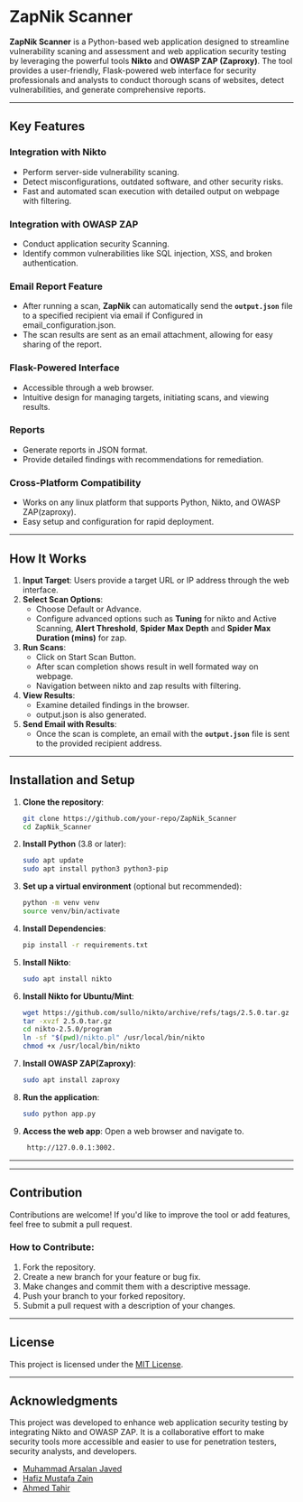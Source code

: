 # ZapNik Scanner

**ZapNik Scanner** is a Python-based web application designed to streamline vulnerability scaning and assessment and web application security testing by leveraging the powerful tools **Nikto** and **OWASP ZAP (Zaproxy)**. The tool provides a user-friendly, Flask-powered web interface for security professionals and analysts to conduct thorough scans of websites, detect vulnerabilities, and generate comprehensive reports.

---

## Key Features

### **Integration with Nikto**

- Perform server-side vulnerability scaning.
- Detect misconfigurations, outdated software, and other security risks.
- Fast and automated scan execution with detailed output on webpage with filtering.

### **Integration with OWASP ZAP**

- Conduct application security Scanning.
- Identify common vulnerabilities like SQL injection, XSS, and broken authentication.

### **Email Report Feature**

- After running a scan, **ZapNik** can automatically send the **`output.json`** file to a specified recipient via email if Configured in email_configuration.json.
- The scan results are sent as an email attachment, allowing for easy sharing of the report.

### **Flask-Powered Interface**

- Accessible through a web browser.
- Intuitive design for managing targets, initiating scans, and viewing results.

### **Reports**

- Generate reports in JSON format.
- Provide detailed findings with recommendations for remediation.

### **Cross-Platform Compatibility**

- Works on any linux platform that supports Python, Nikto, and OWASP ZAP(zaproxy).
- Easy setup and configuration for rapid deployment.

---

## How It Works

1. **Input Target**: Users provide a target URL or IP address through the web interface.
2. **Select Scan Options**:
   - Choose Default or Advance.
   - Configure advanced options such as **Tuning** for nikto and Active Scanning, **Alert Threshold**, **Spider Max Depth** and **Spider Max Duration (mins)** for zap.
3. **Run Scans**:
   - Click on Start Scan Button.
   - After scan completion shows result in well formated way on webpage.
   - Navigation between nikto and zap results with filtering.
4. **View Results**:
   - Examine detailed findings in the browser.
   - output.json is also generated.
5. **Send Email with Results**:
   - Once the scan is complete, an email with the **`output.json`** file is sent to the provided recipient address.

---

## Installation and Setup

1. **Clone the repository**:
   ```bash
   git clone https://github.com/your-repo/ZapNik_Scanner
   cd ZapNik_Scanner
   ```
2. **Install Python** (3.8 or later):
   ```bash
   sudo apt update
   sudo apt install python3 python3-pip
   ```
3. **Set up a virtual environment** (optional but recommended):
   ```bash
   python -m venv venv
   source venv/bin/activate
   ```
4. **Install Dependencies**:
   ```bash
   pip install -r requirements.txt
   ```
5. **Install Nikto**:
   ```bash
   sudo apt install nikto
   ```
6. **Install Nikto for Ubuntu/Mint**:
   ```bash
   wget https://github.com/sullo/nikto/archive/refs/tags/2.5.0.tar.gz
   tar -xvzf 2.5.0.tar.gz
   cd nikto-2.5.0/program
   ln -sf "$(pwd)/nikto.pl" /usr/local/bin/nikto
   chmod +x /usr/local/bin/nikto
   ```
7. **Install OWASP ZAP(Zaproxy)**:
   ```bash
   sudo apt install zaproxy
   ```
8. **Run the application**:
   ```bash
   sudo python app.py
   ```
9. **Access the web app**:
   Open a web browser and navigate to.
   ```bash
    http://127.0.0.1:3002.
   ```

---

---

## Contribution

Contributions are welcome! If you'd like to improve the tool or add features, feel free to submit a pull request.

### How to Contribute:

1. Fork the repository.
2. Create a new branch for your feature or bug fix.
3. Make changes and commit them with a descriptive message.
4. Push your branch to your forked repository.
5. Submit a pull request with a description of your changes.

---

## License

This project is licensed under the [MIT License](../LICENSE).

---

## Acknowledgments

This project was developed to enhance web application security testing by integrating Nikto and OWASP ZAP. It is a collaborative effort to make security tools more accessible and easier to use for penetration testers, security analysts, and developers.

- [Muhammad Arsalan Javed](https://github.com/arslanjv)
- [Hafiz Mustafa Zain](https://github.com/mustafaazain)
- [Ahmed Tahir](https://github.com/CentricPants)
